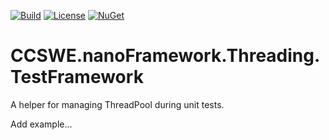 [![Build](https://github.com/CCSWE-nanoFramework/CCSWE.nanoFramework/actions/workflows/build-solution.yml/badge.svg)](https://github.com/CCSWE-nanoFramework/CCSWE.nanoFramework/actions/workflows/build-solution.yml) [![License](https://img.shields.io/badge/License-MIT-blue.svg)](LICENSE) [![NuGet](https://img.shields.io/nuget/dt/CCSWE.nanoFramework.Threading.svg?label=NuGet&style=flat&logo=nuget)](https://www.nuget.org/packages/CCSWE.nanoFramework.Threading.TestFramework/) 

# CCSWE.nanoFramework.Threading.TestFramework

A helper for managing ThreadPool during unit tests.

Add example...
